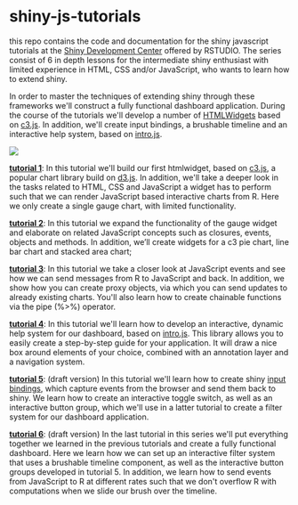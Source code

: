 # shiny-js-tutorials

this repo contains the code and documentation for the shiny javascript tutorials at the [Shiny Development Center](http://shiny.rstudio.com/tutorial/) offered by RSTUDIO. The series consist of 6 in depth lessons for the intermediate shiny enthusiast with limited experience in HTML, CSS and/or JavaScript, who wants to learn how to extend shiny. 

In order to master the techniques of extending shiny through these frameworks we'll construct a fully functional dashboard application. During the course of the tutorials we'll develop a number of [HTMLWidgets](http://www.htmlwidgets.org/) based on [c3.js](http://c3js.org/). In addition, we'll create input bindings, a brushable timeline and an interactive help system, based on [intro.js](http://introjs.com/).

<a href="https://frissdemo.shinyapps.io/FrissDashboard/"><img src="https://raw.githubusercontent.com/FrissAnalytics/shinyJsTutorials/master/tutorials/dashboard.png"></a>

**[tutorial 1](http://shiny.rstudio.com/tutorial/js-lesson1/)**: In this tutorial we'll build our first htmlwidget, based on [c3.js](http://c3js.org/), a popular chart library build on [d3.js](https://d3js.org/). In addition, we'll take a deeper look in the tasks related to HTML, CSS and JavaScript a widget has to perform such that we can render JavaScript based interactive charts from R. Here we only create a single gauge chart, with limited functionality.

**[tutorial 2](http://shiny.rstudio.com/tutorial/js-lesson2/)**: In this tutorial we expand the functionality of the gauge widget and elaborate on related JavaScript concepts such as closures, events, objects and methods. In addition, we’ll create widgets for a c3 pie chart, line bar chart and stacked area chart;

**[tutorial 3](http://shiny.rstudio.com/tutorial/js-lesson3/)**: In this tutorial we take a closer look at JavaScript events and see how we can send messages from R to JavaScript and back. In addition, we show how you can create proxy objects, via which you can send updates to already existing charts. You'll also learn how to create chainable functions via the pipe (%>%) operator.

**[tutorial 4](http://shiny.rstudio.com/tutorial/js-lesson4/)**: In this tutorial we'll learn how to develop an interactive, dynamic help system for our dashboard, based on [intro.js](http://introjs.com/). This library allows you to easily create a step-by-step guide for your application. It will draw a nice box around elements of your choice, combined with an annotation layer and a navigation system. 

**[tutorial 5](https://github.com/FrissAnalytics/shinyJsTutorials/blob/master/tutorials/tutorial_05.Rmd)**: (draft version) In this tutorial we'll learn how to create shiny [input bindings](http://shiny.rstudio.com/articles/building-inputs.html), which capture events from the browser and send them back to shiny. We learn how to create an interactive toggle switch, as well as an interactive button group, which we'll use in a latter tutorial to create a filter system for our dashboard application. 

**[tutorial 6](https://github.com/FrissAnalytics/shinyJsTutorials/blob/master/tutorials/tutorial_06.Rmd)**: (draft version) In the last tutorial in this series we'll put everything together we learned in the previous tutorials and create a fully functional dashboard. Here we learn how we can set up an interactive filter system that uses a brushable timeline component, as well as the interactive button groups developed in tutorial 5. In addition, we learn how to send events from JavaScript to R at different rates such that we don't overflow R with computations when we slide our brush over the timeline.
